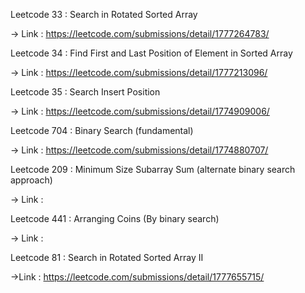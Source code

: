 Leetcode 33 :  Search in Rotated Sorted Array

-> Link : https://leetcode.com/submissions/detail/1777264783/

Leetcode 34 : Find First and Last Position of Element in Sorted Array 

-> Link : https://leetcode.com/submissions/detail/1777213096/

Leetcode 35 : Search Insert Position

-> Link : https://leetcode.com/submissions/detail/1774909006/

Leetcode 704 : Binary Search (fundamental)

-> Link : https://leetcode.com/submissions/detail/1774880707/

Leetcode 209 : Minimum Size Subarray Sum (alternate binary search approach) 

-> Link : 

Leetcode 441 : Arranging Coins (By binary search) 

-> Link : 

Leetcode 81 : Search in Rotated Sorted Array II

->Link : https://leetcode.com/submissions/detail/1777655715/
